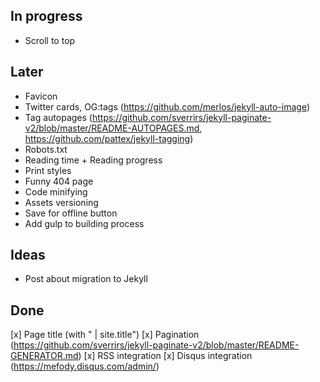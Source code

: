 ## In progress
- Scroll to top


## Later
- Favicon
- Twitter cards, OG:tags (https://github.com/merlos/jekyll-auto-image)
- Tag autopages (https://github.com/sverrirs/jekyll-paginate-v2/blob/master/README-AUTOPAGES.md, https://github.com/pattex/jekyll-tagging)
- Robots.txt
- Reading time + Reading progress
- Print styles
- Funny 404 page
- Code minifying
- Assets versioning
- Save for offline button
- Add gulp to building process


## Ideas
- Post about migration to Jekyll


## Done
[x] Page title (with " | site.title")
[x] Pagination (https://github.com/sverrirs/jekyll-paginate-v2/blob/master/README-GENERATOR.md)
[x] RSS integration
[x] Disqus integration (https://mefody.disqus.com/admin/)

